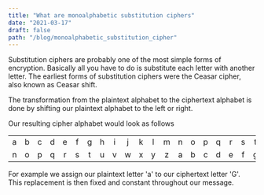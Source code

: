 ```yaml
---
title: "What are monoalphabetic substitution ciphers"
date: "2021-03-17"
draft: false
path: "/blog/monoalphabetic_substitution_cipher"
---
```


Substitution ciphers are probably one of the most simple forms of encryption. Basically all you  have to do is substitute each letter with another letter. The earliest forms of substitution ciphers 
were the Ceasar cipher, also known as Ceasar shift.

The transformation from the plaintext alphabet to the ciphertext alphabet is done by shifting our plaintext alphabet to the left or right. 

Our resulting cipher alphabet would look as follows

|   |   |   |   |   |   |   |   |   |   |   |   |   |   |   |   |   |   |   |   |   |   |   |   |   |   |
|---|:---:|:---:|:---:|:---:|:---:|:---:|:---:|:---:|:---:|:---:|:---:|:---:|:---:|:---:|:---:|:---:|:---:|:---:|:---:|:---:|:---:|:---:|:---:|:---:|:---:|
| a | b | c | d | e | f | g | h | i | j | k | l | m | n | o | p | q | r | s | t | u | v | w | x | y | z |
| n | o | p | q | r | s | t | u | v | w | x | y | z | a | b | c | d | e | f | g | h | i | j | k | l | m |


For example we assign our plaintext letter 'a' to our ciphertext letter 'G'. This replacement is then fixed and constant throughout our message. 